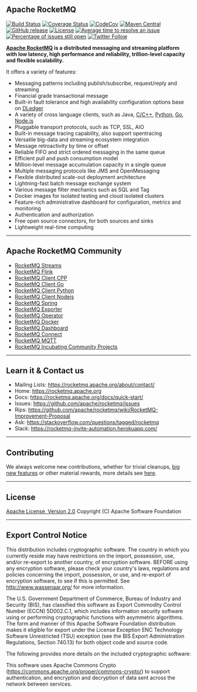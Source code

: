 ## Apache RocketMQ 
[![Build Status](https://travis-ci.org/apache/rocketmq.svg?branch=master)](https://travis-ci.org/apache/rocketmq) [![Coverage Status](https://coveralls.io/repos/github/apache/rocketmq/badge.svg?branch=master)](https://coveralls.io/github/apache/rocketmq?branch=master)
[![CodeCov](https://codecov.io/gh/apache/rocketmq/branch/master/graph/badge.svg)](https://codecov.io/gh/apache/rocketmq)
[![Maven Central](https://maven-badges.herokuapp.com/maven-central/org.apache.rocketmq/rocketmq-all/badge.svg)](http://search.maven.org/#search%7Cga%7C1%7Corg.apache.rocketmq)
[![GitHub release](https://img.shields.io/badge/release-download-orange.svg)](https://rocketmq.apache.org/dowloading/releases)
[![License](https://img.shields.io/badge/license-Apache%202-4EB1BA.svg)](https://www.apache.org/licenses/LICENSE-2.0.html)
[![Average time to resolve an issue](http://isitmaintained.com/badge/resolution/apache/rocketmq.svg)](http://isitmaintained.com/project/apache/rocketmq "Average time to resolve an issue")
[![Percentage of issues still open](http://isitmaintained.com/badge/open/apache/rocketmq.svg)](http://isitmaintained.com/project/apache/rocketmq "Percentage of issues still open")
[![Twitter Follow](https://img.shields.io/twitter/follow/ApacheRocketMQ?style=social)](https://twitter.com/intent/follow?screen_name=ApacheRocketMQ)

**[Apache RocketMQ](https://rocketmq.apache.org) is a distributed messaging and streaming platform with low latency, high performance and reliability, trillion-level capacity and flexible scalability.**


It offers a variety of features:

* Messaging patterns including publish/subscribe, request/reply and streaming
* Financial grade transactional message
* Built-in fault tolerance and high availability configuration options base on [DLedger](https://github.com/openmessaging/openmessaging-storage-dledger)
* A variety of cross language clients, such as Java, [C/C++](https://github.com/apache/rocketmq-client-cpp), [Python](https://github.com/apache/rocketmq-client-python), [Go](https://github.com/apache/rocketmq-client-go), [Node.js](https://github.com/apache/rocketmq-client-nodejs)
* Pluggable transport protocols, such as TCP, SSL, AIO
* Built-in message tracing capability, also support opentracing
* Versatile big-data and streaming ecosystem integration
* Message retroactivity by time or offset
* Reliable FIFO and strict ordered messaging in the same queue
* Efficient pull and push consumption model
* Million-level message accumulation capacity in a single queue
* Multiple messaging protocols like JMS and OpenMessaging
* Flexible distributed scale-out deployment architecture
* Lightning-fast batch message exchange system
* Various message filter mechanics such as SQL and Tag
* Docker images for isolated testing and cloud isolated clusters
* Feature-rich administrative dashboard for configuration, metrics and monitoring
* Authentication and authorization
* Free open source connectors, for both sources and sinks
* Lightweight real-time computing
----------

## Apache RocketMQ Community
* [RocketMQ Streams](https://github.com/apache/rocketmq-streams)
* [RocketMQ Flink](https://github.com/apache/rocketmq-flink)
* [RocketMQ Client CPP](https://github.com/apache/rocketmq-client-cpp)
* [RocketMQ Client Go](https://github.com/apache/rocketmq-client-go)
* [RocketMQ Client Python](https://github.com/apache/rocketmq-client-python)
* [RocketMQ Client Nodejs](https://github.com/apache/rocketmq-client-nodejs)
* [RocketMQ Spring](https://github.com/apache/rocketmq-spring)
* [RocketMQ Exporter](https://github.com/apache/rocketmq-exporter)
* [RocketMQ Operator](https://github.com/apache/rocketmq-operator)
* [RocketMQ Docker](https://github.com/apache/rocketmq-docker)
* [RocketMQ Dashboard](https://github.com/apache/rocketmq-dashboard)
* [RocketMQ Connect](https://github.com/apache/rocketmq-connect)
* [RocketMQ MQTT](https://github.com/apache/rocketmq-mqtt)
* [RocketMQ Incubating Community Projects](https://github.com/apache/rocketmq-externals)

----------
## Learn it & Contact us
* Mailing Lists: <https://rocketmq.apache.org/about/contact/>
* Home: <https://rocketmq.apache.org>
* Docs: <https://rocketmq.apache.org/docs/quick-start/>
* Issues: <https://github.com/apache/rocketmq/issues>
* Rips: <https://github.com/apache/rocketmq/wiki/RocketMQ-Improvement-Proposal>
* Ask: <https://stackoverflow.com/questions/tagged/rocketmq>
* Slack: <https://rocketmq-invite-automation.herokuapp.com/>
 

----------



## Contributing
We always welcome new contributions, whether for trivial cleanups, [big new features](https://github.com/apache/rocketmq/wiki/RocketMQ-Improvement-Proposal) or other material rewards, more details see [here](http://rocketmq.apache.org/docs/how-to-contribute/).
 
----------
## License
[Apache License, Version 2.0](http://www.apache.org/licenses/LICENSE-2.0.html) Copyright (C) Apache Software Foundation


----------
## Export Control Notice
This distribution includes cryptographic software. The country in which you currently reside may have
restrictions on the import, possession, use, and/or re-export to another country, of encryption software.
BEFORE using any encryption software, please check your country's laws, regulations and policies concerning
the import, possession, or use, and re-export of encryption software, to see if this is permitted. See
<http://www.wassenaar.org/> for more information.

The U.S. Government Department of Commerce, Bureau of Industry and Security (BIS), has classified this
software as Export Commodity Control Number (ECCN) 5D002.C.1, which includes information security software
using or performing cryptographic functions with asymmetric algorithms. The form and manner of this Apache
Software Foundation distribution makes it eligible for export under the License Exception ENC Technology
Software Unrestricted (TSU) exception (see the BIS Export Administration Regulations, Section 740.13) for
both object code and source code.

The following provides more details on the included cryptographic software:

This software uses Apache Commons Crypto (https://commons.apache.org/proper/commons-crypto/) to
support authentication, and encryption and decryption of data sent across the network between
services.
